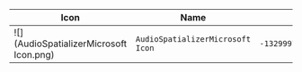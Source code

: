 | Icon | Name | File ID |
| ---  | ---  | ---     |
| ![](AudioSpatializerMicrosoft Icon.png) | `AudioSpatializerMicrosoft Icon` | `-1329997003893270728` |

